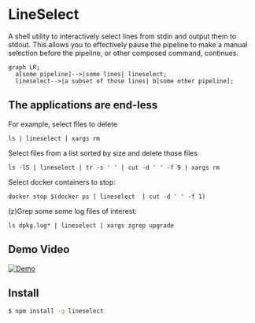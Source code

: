 # LineSelect

A shell utility to interactively select lines from stdin and output them to stdout. This allows you to effectively pause the pipeline to make a manual selection before the pipeline, or other composed command, continues.

```mermaid
graph LR;
  a[some pipeline]-->|some lines| lineselect;
  lineselect-->|a subset of those lines| b[some other pipeline];
```

## The applications are end-less

For example, select files to delete
```
ls | lineselect | xargs rm
```

Select files from a list sorted by size and delete those files
```
ls -lS | lineselect | tr -s ' ' | cut -d ' ' -f 9 | xargs rm
```

Select docker containers to stop:
```
docker stop $(docker ps | lineselect  | cut -d ' ' -f 1)
```

(z)Grep some some log files of interest:
```
ls dpkg.log* | lineselect | xargs zgrep upgrade
```


## Demo Video

[![Demo](https://img.youtube.com/vi/dm6ju1SixIQ/0.jpg)](https://www.youtube.com/watch?v=dm6ju1SixIQ)



## Install

```bash
$ npm install -g lineselect
```
